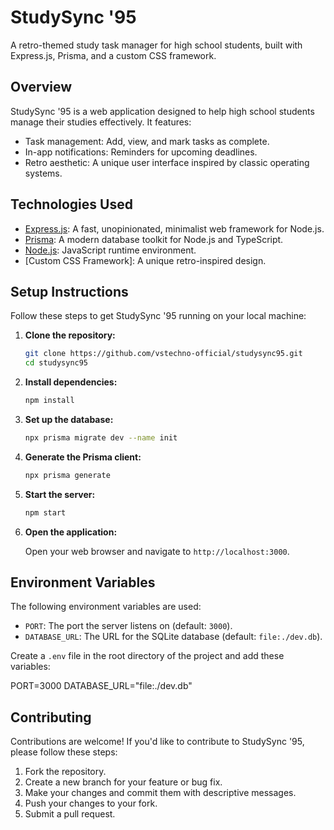 # StudySync '95

A retro-themed study task manager for high school students, built with Express.js, Prisma, and a custom CSS framework.

## Overview

StudySync '95 is a web application designed to help high school students manage their studies effectively. It features:

*   Task management: Add, view, and mark tasks as complete.
*   In-app notifications: Reminders for upcoming deadlines.
*   Retro aesthetic: A unique user interface inspired by classic operating systems.

## Technologies Used

*   [Express.js](https://expressjs.com/): A fast, unopinionated, minimalist web framework for Node.js.
*   [Prisma](https://www.prisma.io/): A modern database toolkit for Node.js and TypeScript.
*   [Node.js](https://nodejs.org/): JavaScript runtime environment.
*   [Custom CSS Framework]: A unique retro-inspired design.

## Setup Instructions

Follow these steps to get StudySync '95 running on your local machine:

1.  **Clone the repository:**

    ```bash
    git clone https://github.com/vstechno-official/studysync95.git
    cd studysync95
    ```

2.  **Install dependencies:**

    ```bash
    npm install
    ```

3.  **Set up the database:**

    ```bash
    npx prisma migrate dev --name init
    ```

4.  **Generate the Prisma client:**

    ```bash
    npx prisma generate
    ```

5.  **Start the server:**

    ```bash
    npm start
    ```

6.  **Open the application:**

    Open your web browser and navigate to `http://localhost:3000`.

## Environment Variables

The following environment variables are used:

*   `PORT`: The port the server listens on (default: `3000`).
*   `DATABASE_URL`: The URL for the SQLite database (default: `file:./dev.db`).

Create a `.env` file in the root directory of the project and add these variables:

PORT=3000
DATABASE_URL="file:./dev.db"


## Contributing

Contributions are welcome! If you'd like to contribute to StudySync '95, please follow these steps:

1.  Fork the repository.
2.  Create a new branch for your feature or bug fix.
3.  Make your changes and commit them with descriptive messages.
4.  Push your changes to your fork.
5.  Submit a pull request.